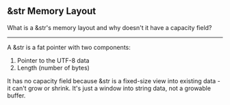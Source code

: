 ## &str Memory Layout

What is a &str's memory layout and why doesn't it have a capacity field?

---

A &str is a fat pointer with two components:
1. Pointer to the UTF-8 data
2. Length (number of bytes)

It has no capacity field because &str is a fixed-size view into existing data - it can't grow or shrink. It's just a window into string data, not a growable buffer.

